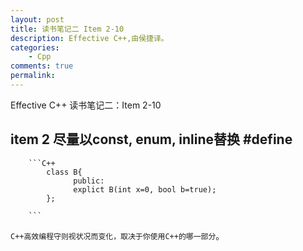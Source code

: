 ```yaml
---
layout: post
title: 读书笔记二 Item 2-10
description: Effective C++,由侯捷译。
categories:
    - Cpp
comments: true
permalink: 
---
```

Effective C++ 读书笔记二：Item 2-10

## item 2 尽量以const, enum, inline替换 #define
        ```C++
            class B{
                  public:
                  explict B(int x=0, bool b=true);
            };
      
        ```



`C++高效编程守则视状况而变化，取决于你使用C++的哪一部分`。
